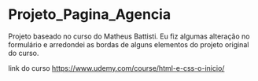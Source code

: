 # Projeto_Pagina_Agencia

Projeto baseado no curso do Matheus Battisti.
Eu fiz algumas alteração no formulário e arredondei as bordas de alguns elementos do projeto original do curso.

link do curso
https://www.udemy.com/course/html-e-css-o-inicio/
